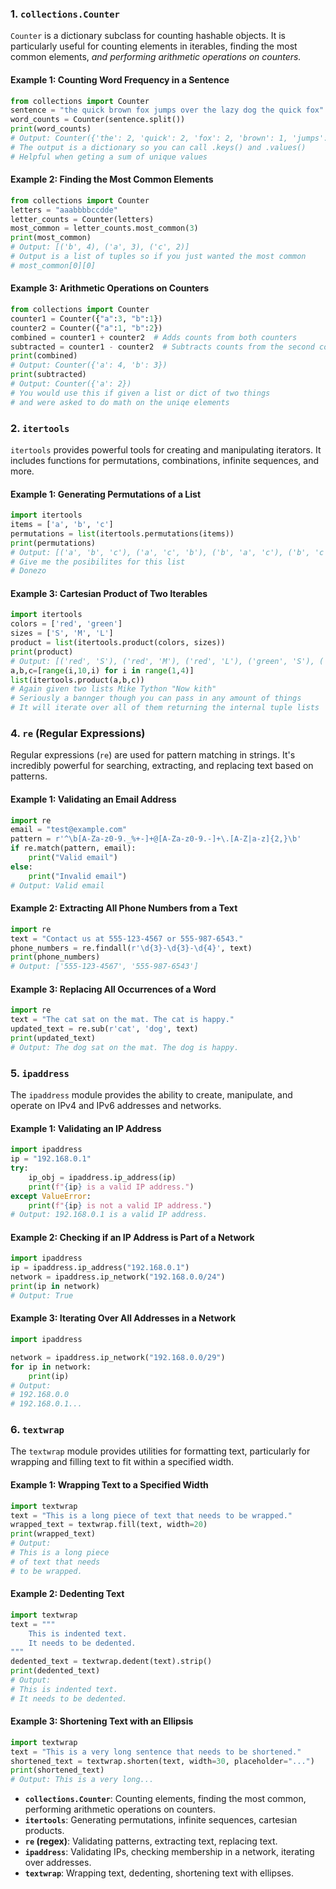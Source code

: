### 1. **`collections.Counter`**
`Counter` is a dictionary subclass for counting hashable objects. 
It is particularly useful for counting elements in iterables, 
finding the most common elements, 
*and performing arithmetic operations on counters.*
#### Example 1: Counting Word Frequency in a Sentence
```python
from collections import Counter
sentence = "the quick brown fox jumps over the lazy dog the quick fox"
word_counts = Counter(sentence.split())
print(word_counts)
# Output: Counter({'the': 2, 'quick': 2, 'fox': 2, 'brown': 1, 'jumps': 1, 'over': 1, 'lazy': 1, 'dog': 1})
# The output is a dictionary so you can call .keys() and .values()
# Helpful when geting a sum of unique values 
```
#### Example 2: Finding the Most Common Elements
```python
from collections import Counter
letters = "aaabbbbccdde"
letter_counts = Counter(letters)
most_common = letter_counts.most_common(3)
print(most_common)
# Output: [('b', 4), ('a', 3), ('c', 2)]
# Output is a list of tuples so if you just wanted the most common
# most_common[0][0]
```
#### Example 3: Arithmetic Operations on Counters
```python
from collections import Counter
counter1 = Counter({"a":3, "b":1})
counter2 = Counter({"a":1, "b":2})
combined = counter1 + counter2  # Adds counts from both counters
subtracted = counter1 - counter2  # Subtracts counts from the second counter
print(combined)
# Output: Counter({'a': 4, 'b': 3})
print(subtracted)
# Output: Counter({'a': 2})
# You would use this if given a list or dict of two things 
# and were asked to do math on the uniqe elements
```
### 2. **`itertools`**
`itertools` provides powerful tools for creating and manipulating iterators.
It includes functions for permutations, 
combinations, infinite sequences, and more.
#### Example 1: Generating Permutations of a List
```python
import itertools
items = ['a', 'b', 'c']
permutations = list(itertools.permutations(items))
print(permutations)
# Output: [('a', 'b', 'c'), ('a', 'c', 'b'), ('b', 'a', 'c'), ('b', 'c', 'a'), ('c', 'a', 'b'), ('c', 'b', 'a')]
# Give me the posibilites for this list
# Donezo
```
#### Example 3: Cartesian Product of Two Iterables
```python
import itertools
colors = ['red', 'green']
sizes = ['S', 'M', 'L']
product = list(itertools.product(colors, sizes))
print(product)
# Output: [('red', 'S'), ('red', 'M'), ('red', 'L'), ('green', 'S'), ('green', 'M'), ('green', 'L')]
a,b,c=[range(i,10,i) for i in range(1,4)]
list(itertools.product(a,b,c))
# Again given two lists Mike Tython "Now kith"
# Seriously a bannger though you can pass in any amount of things
# It will iterate over all of them returning the internal tuple lists
```
### 4. **`re` (Regular Expressions)**
Regular expressions (`re`) are used for pattern matching in strings. 
It's incredibly powerful for searching, extracting, 
and replacing text based on patterns.
#### Example 1: Validating an Email Address
```python
import re
email = "test@example.com"
pattern = r'^\b[A-Za-z0-9._%+-]+@[A-Za-z0-9.-]+\.[A-Z|a-z]{2,}\b'
if re.match(pattern, email):
    print("Valid email")
else:
    print("Invalid email")
# Output: Valid email
```
#### Example 2: Extracting All Phone Numbers from a Text
```python
import re
text = "Contact us at 555-123-4567 or 555-987-6543."
phone_numbers = re.findall(r'\d{3}-\d{3}-\d{4}', text)
print(phone_numbers)
# Output: ['555-123-4567', '555-987-6543']
```
#### Example 3: Replacing All Occurrences of a Word
```python
import re
text = "The cat sat on the mat. The cat is happy."
updated_text = re.sub(r'cat', 'dog', text)
print(updated_text)
# Output: The dog sat on the mat. The dog is happy.
```
### 5. **`ipaddress`**
The `ipaddress` module provides the ability to create,
manipulate, and operate on IPv4 and IPv6 addresses and networks.
#### Example 1: Validating an IP Address
```python
import ipaddress
ip = "192.168.0.1"
try:
    ip_obj = ipaddress.ip_address(ip)
    print(f"{ip} is a valid IP address.")
except ValueError:
    print(f"{ip} is not a valid IP address.")
# Output: 192.168.0.1 is a valid IP address.
```
#### Example 2: Checking if an IP Address is Part of a Network
```python
import ipaddress
ip = ipaddress.ip_address("192.168.0.1")
network = ipaddress.ip_network("192.168.0.0/24")
print(ip in network)
# Output: True
```
#### Example 3: Iterating Over All Addresses in a Network
```python
import ipaddress

network = ipaddress.ip_network("192.168.0.0/29")
for ip in network:
    print(ip)
# Output:
# 192.168.0.0
# 192.168.0.1...
```
### 6. **`textwrap`**
The `textwrap` module provides utilities for formatting text, particularly for wrapping and filling text to fit within a specified width.
#### Example 1: Wrapping Text to a Specified Width
```python
import textwrap
text = "This is a long piece of text that needs to be wrapped."
wrapped_text = textwrap.fill(text, width=20)
print(wrapped_text)
# Output:
# This is a long piece
# of text that needs
# to be wrapped.
```
#### Example 2: Dedenting Text
```python
import textwrap
text = """
    This is indented text.
    It needs to be dedented.
"""
dedented_text = textwrap.dedent(text).strip()
print(dedented_text)
# Output:
# This is indented text.
# It needs to be dedented.
```
#### Example 3: Shortening Text with an Ellipsis
```python
import textwrap
text = "This is a very long sentence that needs to be shortened."
shortened_text = textwrap.shorten(text, width=30, placeholder="...")
print(shortened_text)
# Output: This is a very long...
```

- **`collections.Counter`**: Counting elements, finding the most common, performing arithmetic operations on counters.
- **`itertools`**: Generating permutations, infinite sequences, cartesian products.
- **`re` (regex)**: Validating patterns, extracting text, replacing text.
- **`ipaddress`**: Validating IPs, checking membership in a network, iterating over addresses.
- **`textwrap`**: Wrapping text, dedenting, shortening text with ellipses.
